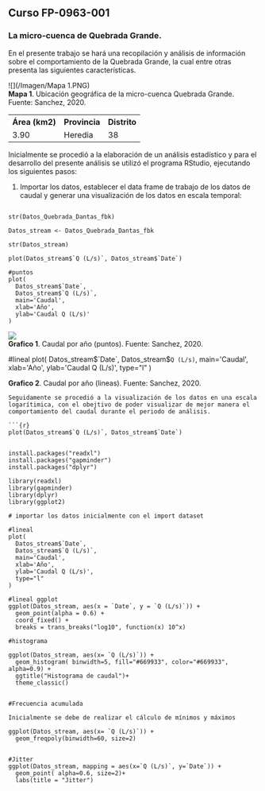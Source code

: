 ## Curso FP-0963-001

### La micro-cuenca de Quebrada Grande.

En el presente trabajo se hará una recopilación y análisis de información sobre el comportamiento de la Quebrada Grande, la cual entre otras presenta las siguientes características.

![](/Imagen/Mapa 1.PNG)  
**Mapa 1**. Ubicación geográfica de la micro-cuenca Quebrada Grande. Fuente: Sanchez, 2020.

<table>
  <tr><th>Área (km2)</th><th>Provincia</th><th>Distrito</td>
  <tr><td>3.90</td><td>Heredia</td><td>38</td>
</table>

Inicialmente se procedió a la elaboración de un análisis estadístico y para el desarrollo del presente análisis se utilizó el programa RStudio, ejecutando los siguientes pasos:
  
1) Importar los datos, establecer el data frame de trabajo de los datos de caudal y generar una visualización de los datos en escala temporal:
```{r}

str(Datos_Quebrada_Dantas_fbk)

Datos_stream <- Datos_Quebrada_Dantas_fbk

str(Datos_stream)

plot(Datos_stream$`Q (L/s)`, Datos_stream$`Date`)

#puntos
plot(
  Datos_stream$`Date`, 
  Datos_stream$`Q (L/s)`,
  main='Caudal',
  xlab='Año',
  ylab='Caudal Q (L/s)'
)
```

![](/Imagen/Imagen/Rplot.png)  
**Grafico 1**. Caudal por año (puntos). Fuente: Sanchez, 2020.

#lineal
plot(
  Datos_stream$`Date`, 
  Datos_stream$`Q (L/s)`,
  main='Caudal',
  xlab='Año',
  ylab='Caudal Q (L/s)',
  type="l"
)

**Grafico 2**. Caudal por año (lineas). Fuente: Sanchez, 2020.
```
Seguidamente se procedió a la visualización de los datos en una escala logarítimica, con el obejtivo de poder visualizar de mejor manera el comportamiento del caudal durante el periodo de análisis.

```{r}
plot(Datos_stream$`Q (L/s)`, Datos_stream$`Date`)
```
```{r}

install.packages("readxl")
install.packages("gapminder")
install.packages("dplyr")

library(readxl)
library(gapminder)
library(dplyr)
library(ggplot2)

# importar los datos inicialmente con el import dataset

#lineal
plot(
  Datos_stream$`Date`, 
  Datos_stream$`Q (L/s)`,
  main='Caudal',
  xlab='Año',
  ylab='Caudal Q (L/s)',
  type="l"
)

#lineal ggplot
ggplot(Datos_stream, aes(x = `Date`, y = `Q (L/s)`)) +
  geom_point(alpha = 0.6) +
  coord_fixed() +
  breaks = trans_breaks("log10", function(x) 10^x)

#histograma

ggplot(Datos_stream, aes(x= `Q (L/s)`)) +
  geom_histogram( binwidth=5, fill="#669933", color="#669933", alpha=0.9) +
  ggtitle("Histograma de caudal")+
  theme_classic()


#Frecuencia acumulada

Inicialmente se debe de realizar el cálculo de mínimos y máximos

ggplot(Datos_stream, aes(x= `Q (L/s)`)) +
  geom_freqpoly(binwidth=60, size=2) 


#Jitter 
ggplot(Datos_stream, mapping = aes(x=`Q (L/s)`, y=`Date`)) + 
  geom_point( alpha=0.6, size=2)+
  labs(title = "Jitter")



